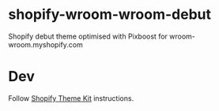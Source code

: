 # shopify-wroom-wroom-debut
Shopify debut theme optimised with Pixboost for wroom-wroom.myshopify.com

# Dev

Follow [Shopify Theme Kit](https://shopify.github.io/themekit/) instructions.
